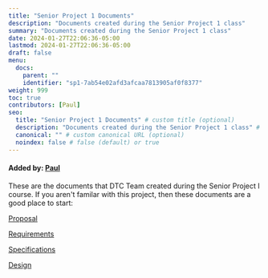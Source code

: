 ```yaml
---
title: "Senior Project 1 Documents"
description: "Documents created during the Senior Project 1 class"
summary: "Documents created during the Senior Project 1 class"
date: 2024-01-27T22:06:36-05:00
lastmod: 2024-01-27T22:06:36-05:00
draft: false
menu:
  docs:
    parent: ""
    identifier: "sp1-7ab54e02afd3afcaa7813905af0f8377"
weight: 999
toc: true
contributors: [Paul]
seo:
  title: "Senior Project 1 Documents" # custom title (optional)
  description: "Documents created during the Senior Project 1 class" # custom description (recommended)
  canonical: "" # custom canonical URL (optional)
  noindex: false # false (default) or true
---
```


#### Added by: [Paul](/contributors/paul/)

These are the documents that DTC Team created during the Senior Project I course. If you aren't familar with this project, then these documents are a good place to start:

[Proposal](/pdfs/DTC_Proposal.pdf)

[Requirements](/pdfs/DTC_Requirements.pdf)

[Specifications](/pdfs/DTC_Specifications.pdf)

[Design](/pdfs/DTC_Design.pdf)
